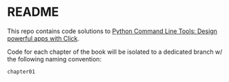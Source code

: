 # README

This repo contains code solutions to [Python Command Line Tools: Design powerful apps with Click](https://www.amazon.com/Python-Command-Line-Tools-onemillion2021-ebook/dp/B0855FSFYZ).

Code for each chapter of the book will be isolated to a dedicated branch w/ the following naming convention:

```
chapter01
```
